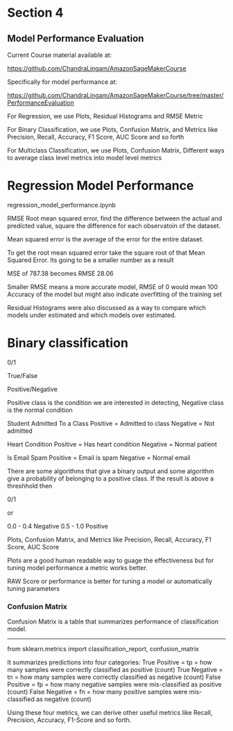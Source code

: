 # Section 4
## Model Performance Evaluation

Current Course material available at:

https://github.com/ChandraLingam/AmazonSageMakerCourse

Specifically for model performance at: 

https://github.com/ChandraLingam/AmazonSageMakerCourse/tree/master/PerformanceEvaluation

For Regression, we use Plots, Residual Histograms and RMSE Metric

For Binary Classification, we use Plots, Confusion Matrix, and Metrics like Precision, Recall, Accuracy, F1 Score, AUC Score and so forth

For Multiclass Classification, we use Plots, Confusion Matrix, Different ways to average class level metrics into model level metrics

# Regression Model Performance 

regression_model_performance.ipynb

RMSE 
Root mean squared error, find the difference between the actual and predicted value, square the difference for each observatoin of the dataset. 

Mean squared error is the average of the error for the entire dataset. 

To get the root mean squared error take the square root of that Mean Squared Error. Its going to be a smaller number as a result 

MSE of 787.38 becomes RMSE 28.06 

Smaller RMSE means a more accurate model, RMSE of 0 would mean 100 Accuracy of the model but might also indicate overfitting of the training set

Residual Histograms were also discussed as a way to compare which models under estimated and which models over estimated. 



# Binary classification


0/1 

True/False

Positive/Negative


Positive class is the condition we are interested in detecting, Negative class is the normal condition


Student Admitted To a Class
Positive = Admitted to class
Negative = Not admitted 

Heart Condition
Positive = Has heart condition
Negative = Normal patient

Is Email Spam 
Positive = Email is spam
Negative = Normal email


There are some algorithms that give a binary output and some algorithm give a probability of belonging to a positive class. If the result is above a threshhold then 

0/1 

or

 0.0 - 0.4 Negative
 0.5 - 1.0 Positive 


 Plots, Confusion Matrix, and Metrics like Precision, Recall, Accuracy, F1 Score, AUC Score

Plots are a good human readable way to guage the effectiveness but for tuning model performance a metric works better. 

 RAW Score or performance is better for tuning a model or automatically tuning parameters



### Confusion Matrix
Confusion Matrix is a table that summarizes performance of classification model.

_____
from sklearn.metrics import classification_report, confusion_matrix


It summarizes predictions into four categories:
True Positive = tp = how many samples were correctly classified as positive (count)
True Negative = tn = how many samples were correctly classified as negative (count)
False Positive = fp = how many negative samples were mis-classified as positive (count)
False Negative = fn = how many positive samples were mis-classified as negative (count)

Using these four metrics, we can derive other useful metrics like Recall, Precision, Accuracy, F1-Score and so forth.





